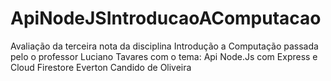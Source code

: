 # ApiNodeJSIntroducaoAComputacao
Avaliação da terceira nota da disciplina Introdução a Computação passada pelo o professor Luciano Tavares com o tema: Api Node.Js com Express e Cloud Firestore
Everton Candido de Oliveira
